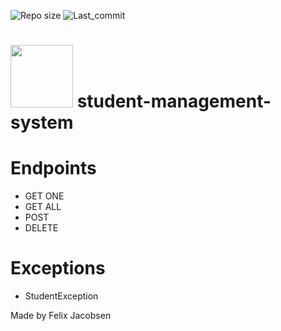 ![Repo size](https://img.shields.io/github/repo-size/FelixJacobsen/student-management-system)
![Last_commit](https://img.shields.io/github/last-commit/FelixJacobsen/student-management-system)
# <img src="https://user-images.githubusercontent.com/89127725/154549539-4ac9c2e2-9207-4d80-bace-1425452fc839.svg" width="100" height="100"> student-management-system









# Endpoints
* GET ONE
* GET ALL
* POST
* DELETE

# Exceptions
* StudentException





Made by Felix Jacobsen
